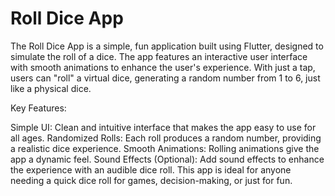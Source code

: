 # Roll Dice App

The Roll Dice App is a simple, fun application built using Flutter, designed to simulate the roll of a dice. The app features an interactive user interface with smooth animations to enhance the user's experience. With just a tap, users can "roll" a virtual dice, generating a random number from 1 to 6, just like a physical dice.

Key Features:

Simple UI: Clean and intuitive interface that makes the app easy to use for all ages.
Randomized Rolls: Each roll produces a random number, providing a realistic dice experience.
Smooth Animations: Rolling animations give the app a dynamic feel.
Sound Effects (Optional): Add sound effects to enhance the experience with an audible dice roll.
This app is ideal for anyone needing a quick dice roll for games, decision-making, or just for fun.
